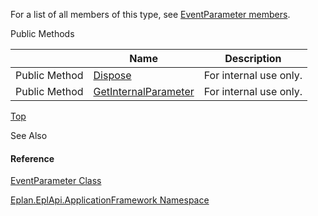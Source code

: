 For a list of all members of this type, see [EventParameter members](Eplan.EplApi.AFu~Eplan.EplApi.ApplicationFramework.EventParameter_members.html).

Public Methods

|  | Name | Description |
| --- | --- | --- |
| Public Method | [Dispose](Eplan.EplApi.AFu~Eplan.EplApi.ApplicationFramework.EventParameter~Dispose().html) | For internal use only. |
| Public Method | [GetInternalParameter](Eplan.EplApi.AFu~Eplan.EplApi.ApplicationFramework.EventParameter~GetInternalParameter.html) | For internal use only. |

[Top](#top)

See Also

#### Reference

[EventParameter Class](Eplan.EplApi.AFu~Eplan.EplApi.ApplicationFramework.EventParameter.html)
  
[Eplan.EplApi.ApplicationFramework Namespace](Eplan.EplApi.AFu~Eplan.EplApi.ApplicationFramework_namespace.html)